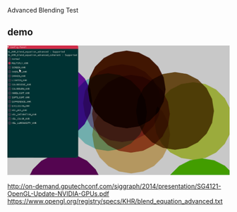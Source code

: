 Advanced Blending Test

## demo
![demo](demo.gif)

http://on-demand.gputechconf.com/siggraph/2014/presentation/SG4121-OpenGL-Update-NVIDIA-GPUs.pdf
https://www.opengl.org/registry/specs/KHR/blend_equation_advanced.txt


